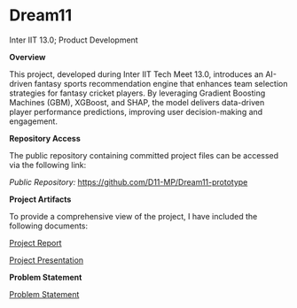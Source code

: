 # Dream11
Inter IIT 13.0; Product Development


**Overview**

This project, developed during Inter IIT Tech Meet 13.0, introduces an AI-driven fantasy sports recommendation engine that enhances team selection strategies for fantasy cricket players. By leveraging Gradient Boosting Machines (GBM), XGBoost, and SHAP, the model delivers data-driven player performance predictions, improving user decision-making and engagement.

**Repository Access**

The public repository containing committed project files can be accessed via the following link:

*Public Repository:* https://github.com/D11-MP/Dream11-prototype



**Project Artifacts**

To provide a comprehensive view of the project, I have included the following documents:

[Project Report](https://drive.google.com/file/d/1d7RXT4qqsJHilCMkJgFKai2y82jw5S7o/view?usp=sharing)

[Project Presentation](https://drive.google.com/file/d/1KbaGJbayT46ag6MQwtmq0oZZrKcwCD-N/view?usp=sharing)


**Problem Statement** 

[Problem Statement](https://drive.google.com/file/d/1a6vMTD_UONQ0R7YUixyoKNLshykmhjDV/view?usp=sharing)
